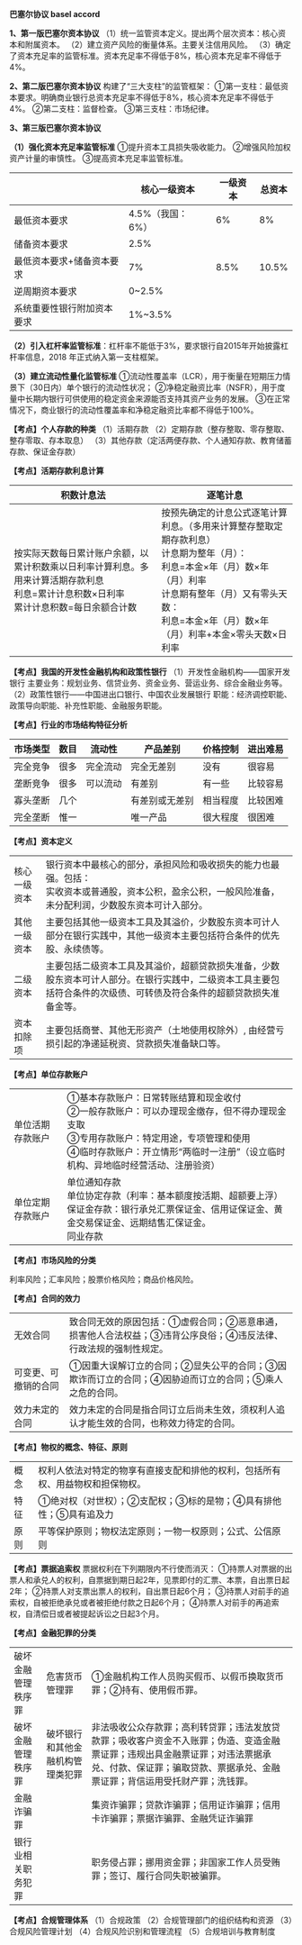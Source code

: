 **巴塞尔协议 basel accord**

**1、第一版巴塞尔资本协议**
（1）统一监管资本定义。提出两个层次资本：核心资本和附属资本。
（2）建立资产风险的衡量体系。主要关注信用风险。
（3）确定了资本充足率的监管标准。资本充足率不得低于8%，核心资本充足率不得低于 4%。

**2、第二版巴塞尔资本协议**
构建了“三大支柱”的监管框架：
①第一支柱：最低资本要求。明确商业银行总资本充足率不得低于8%，核心资本充足率不得低于4%。
②第二支柱：监督检查。
③第三支柱：市场纪律。

**3、第三版巴塞尔资本协议**

**（1）强化资本充足率监管标准**
①提升资本工具损失吸收能力。
②增强风险加权资产计量的审慎性。
③提高资本充足率监管标准。

|<br>|核心一级资本<br>|一级资本<br>|总资本<br>|
|-|-|-|-|
|最低资本要求<br>|4.5%（我国：6%）<br>|6%<br>|8%<br>|
|储备资本要求<br>|2.5%<br>|<br>|<br>|
|最低资本要求+储备资本要求<br>|7%<br>|8.5%<br>|10.5%<br>|
|逆周期资本要求<br>|0~2.5%<br>|<br>|<br>|
|系统重要性银行附加资本要求<br>|1%~3.5%<br>|<br>|<br>|


**（2）引入杠杆率监管标准**：杠杆率不能低于3%，要求银行自2015年开始披露杠杆率信息，2018 年正式纳入第一支柱框架。

**（3）建立流动性量化监管标准**
①流动性覆盖率（LCR），用于衡量在短期压力情景下（30日内）单个银行的流动性状况；
②净稳定融资比率（NSFR），用于度量中长期内银行可供使用的稳定资金来源能否支持其资产业务的发展。
③在正常情况下，商业银行的流动性覆盖率和净稳定融资比率都不得低于100%。

**【考点】个人存款的种类**
（1）活期存款
（2）定期存款（整存整取、零存整取、整存零取、存本取息）
（3）其他存款（定活两便存款、个人通知存款、教育储蓄存款、保证金存款）

**【考点】活期存款利息计算**

|积数计息法<br>|逐笔计息<br>|
|-|-|
|按实际天数每日累计账户余额，以累计积数乘以日利率计算利息。多用来计算活期存款利息<br>利息=累计计息积数×日利率<br>累计计息积数=每日余额合计数<br>|按预先确定的计息公式逐笔计算利息。（多用来计算整存整取定期存款利息）<br>计息期为整年（月）：<br>利息=本金×年（月）数×年（月）利率<br>计息期有整年（月）又有零头天数：<br>利息=本金×年（月）数×年（月）利率+本金×零头天数×日利率<br>|


**【考点】我国的开发性金融机构和政策性银行**
（1）开发性金融机构——国家开发银行
主要业务：规划业务、信贷业务、资金业务、营运业务、综合金融业务等。
（2）政策性银行——中国进出口银行、中国农业发展银行
职能：经济调控职能、政策导向职能、补充性职能、金融服务职能。

**【考点】行业的市场结构特征分析**

|市场类型<br>|数目<br>|流动性<br>|产品差别<br>|价格控制<br>|进出难易<br>|
|-|-|-|-|-|-|
|完全竞争<br>|很多<br>|完全流动<br>|完全无差别<br>|没有<br>|很容易<br>|
|垄断竞争<br>|很多<br>|可以流动<br>|有差别<br>|有一些<br>|比较容易<br>|
|寡头垄断<br>|几个<br>|<br>|有差别或无差别<br>|相当程度<br>|比较困难<br>|
|完全垄断<br>|惟一<br>|<br>|唯一产品<br>|很大程度<br>|很困难<br>|


**【考点】资本定义**

| | |
|-|-|
|核心一级资本<br>|银行资本中最核心的部分，承担风险和吸收损失的能力也最强。包括：<br>实收资本或普通股，资本公积，盈余公积，一般风险准备，未分配利润，少数股东资本可计入部分。<br>|
|其他一级资本<br>|主要包括其他一级资本工具及其溢价，少数股东资本可计人部分在银行实践中，其他一级资本主要包括符合条件的优先股、永续债等。<br>|
|二级资本<br>|主要包括二级资本工具及其溢价，超额贷款损失准备，少数股东资本可计人部分。在银行实践中，二级资本工具主要包括符合条件的次级债、可转债及符合条件的超额贷款损失准备金等。<br>|
|资本扣除项<br>|主要包括商誉、其他无形资产（土地使用权除外）, 由经营亏损引起的净递延税资、贷款损失准备缺口等。<br>|


**【考点】单位存款账户**

| | |
|-|-|
|单位活期存款账户<br>|①基本存款账户：日常转账结算和现金收付<br>②一般存款账户：可以办理现金缴存，但不得办理现金支取<br>③专用存款账户：特定用途，专项管理和使用<br>④临时存款账户：开立情形“两临时一注册”（设立临时机构、异地临时经营活动、注册验资）<br>|
|单位定期存款账户<br>|单位通知存款<br>单位协定存款（利率：基本额度按活期、超额要上浮）<br>保证金存款：银行承兑汇票保证金、信用证保证金、黄金交易保证金、远期结售汇保证金。<br>同业存款<br>|


**【考点】市场风险的分类**

利率风险；汇率风险；股票价格风险；商品价格风险。

**【考点】合同的效力**

| | |
|-|-|
|无效合同<br>|致合同无效的原因包括：①虚假合同；②恶意串通，损害他人合法权益；③违背公序良俗；④违反法律、行政法规的强制性规定。<br>|
|可变更、可撤销的合同<br>|①因重大误解订立的合同；②显失公平的合同；③因欺诈而订立的合同；④因胁迫而订立的合同；⑤乘人之危的合同。<br>|
|效力未定的合同<br>|效力未定的合同是指合同订立后尚未生效，须权利人追认才能生效的合同，也称效力待定的合同。<br>|


**【考点】物权的概念、特征、原则**

| | |
|-|-|
|概念<br>|权利人依法对特定的物享有直接支配和排他的权利，包括所有权、用益物权和担保物权。<br>|
|特征<br>|①绝对权（对世权）；②支配权；③标的是物；④具有排他性；⑤具有追及力<br>|
|原则<br>|平等保护原则；物权法定原则；一物一权原则；公式、公信原则<br>|


**【考点】票据追索权**
票据权利在下列期限内不行使而消灭：
①持票人对票据的出票人和承兑人的权利，自票据到期日起2年，见票即付的汇票、本票，自出票日起2年；
②持票人对支票出票人的权利，自出票日起6个月；
③持票人对前手的追索权，自被拒绝承兑或者被拒绝付款之日起6个月；
④持票人对前手的再追索权，自清偿日或者被提起诉讼之日起3个月。

**【考点】金融犯罪的分类**

| | | |
|-|-|-|
|破坏金融管理秩序罪<br>|危害货币管理罪<br>|①金融机构工作人员购买假币、以假币换取货币罪；②持有、使用假币罪。<br>|
|破坏金融管理秩序罪<br>|破坏银行和其他金融机构管理类犯罪<br>|非法吸收公众存款罪；高利转贷罪；违法发放贷款罪；吸收客户资金不入账罪；伪造、变造金融票证罪；违规出具金融票证罪；对违法票据承兑、付款、保证罪；骗取贷款、票据承兑、金融票证罪；背信运用受托财产罪；洗钱罪。<br>|
|金融诈骗罪<br>| |集资诈骗罪；贷款诈骗罪；信用证诈骗罪；信用卡诈骗罪；票据诈骗罪、金融凭证诈骗罪<br>|
|银行业相关职务犯罪<br>| |职务侵占罪；挪用资金罪；非国家工作人员受贿罪；签订、履行合同失职被骗罪。<br>|


**【考点】合规管理体系**
（1）合规政策
（2）合规管理部门的组织结构和资源
（3）合规风险管理计划
（4）合规风险识别和管理流程
（5）合规培训与教育制度

